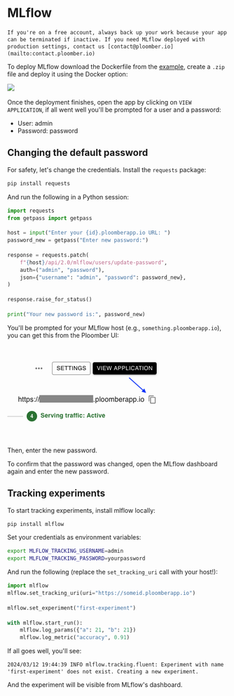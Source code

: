 # MLflow

```{important}
If you're on a free account, always back up your work because your app can be terminated if inactive. If you need MLflow deployed with production settings, contact us [contact@ploomber.io](mailto:contact.ploomber.io)
```

To deploy MLflow download the Dockerfile from the
[example](https://github.com/ploomber/doc/tree/main/examples/docker/mlflow), create a `.zip` file and deploy it using the Docker option:

![](../static/docker.png)

Once the deployment finishes, open the app by clicking on `VIEW APPLICATION`, if all
went well you'll be prompted for a user and a password:

- User: admin
- Password: password

## Changing the default password


For safety, let's change the credentials. Install the `requests` package:

```sh
pip install requests
```

And run the following in a Python session:

```python
import requests
from getpass import getpass

host = input("Enter your {id}.ploomberapp.io URL: ")
password_new = getpass("Enter new password:")

response = requests.patch(
    f"{host}/api/2.0/mlflow/users/update-password",
    auth=("admin", "password"),
    json={"username": "admin", "password": password_new},
)

response.raise_for_status()

print("Your new password is:", password_new)
```

You'll be prompted for your MLflow host (e.g., `something.ploomberapp.io`), you can
get this from the Ploomber UI:

![](../static/docker/mlflow/host.png)

Then, enter the new password.

To confirm that the password was changed, open the MLflow dashboard again and enter the new password.


## Tracking experiments

To start tracking experiments, install mlflow locally:

```sh
pip install mlflow
```

Set your credentials as environment variables:

```sh
export MLFLOW_TRACKING_USERNAME=admin
export MLFLOW_TRACKING_PASSWORD=yourpassword
```

And run the following (replace the `set_tracking_uri` call with your host!):

```python
import mlflow
mlflow.set_tracking_uri(uri="https://someid.ploomberapp.io")

mlflow.set_experiment("first-experiment")

with mlflow.start_run():
    mlflow.log_params({"a": 21, "b": 21})
    mlflow.log_metric("accuracy", 0.91)
```

If all goes well, you'll see:

```
2024/03/12 19:44:39 INFO mlflow.tracking.fluent: Experiment with name 'first-experiment' does not exist. Creating a new experiment.
```

And the experiment will be visible from MLflow's dashboard.